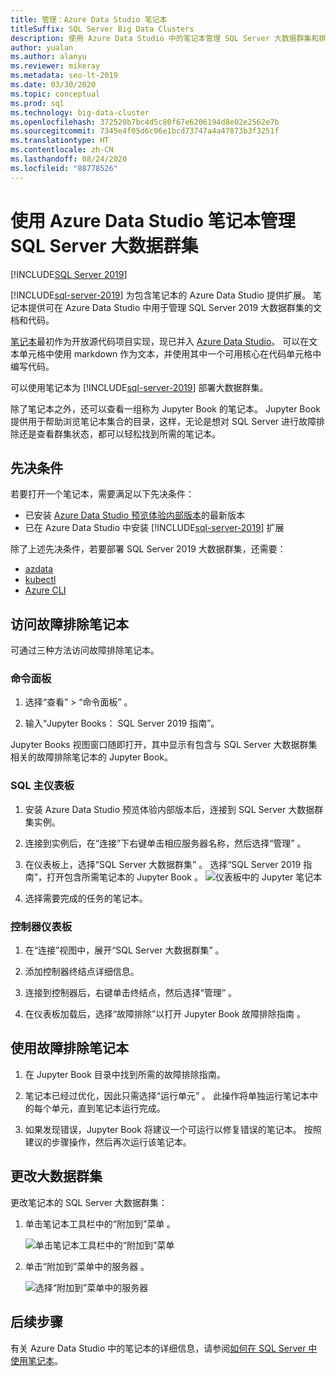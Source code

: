 ```yaml
---
title: 管理：Azure Data Studio 笔记本
titleSuffix: SQL Server Big Data Clusters
description: 使用 Azure Data Studio 中的笔记本管理 SQL Server 大数据群集和排除其故障。
author: yualan
ms.author: alanyu
ms.reviewer: mikeray
ms.metadata: seo-lt-2019
ms.date: 03/30/2020
ms.topic: conceptual
ms.prod: sql
ms.technology: big-data-cluster
ms.openlocfilehash: 372520b7bc4d5c80f67e6206194d8e02e2562e7b
ms.sourcegitcommit: 7345e4f05d6c06e1bcd73747a4a47873b3f3251f
ms.translationtype: HT
ms.contentlocale: zh-CN
ms.lasthandoff: 08/24/2020
ms.locfileid: "88778526"
---
```

# <a name="manage-sql-server-big-data-clusters-with-azure-data-studio-notebooks"></a>使用 Azure Data Studio 笔记本管理 SQL Server 大数据群集

[!INCLUDE[SQL Server 2019](../includes/applies-to-version/sqlserver2019.md)]

[!INCLUDE[sql-server-2019](../includes/sssqlv15-md.md)] 为包含笔记本的 Azure Data Studio 提供扩展。 笔记本提供可在 Azure Data Studio 中用于管理 SQL Server 2019 大数据群集的文档和代码。

[笔记本](../azure-data-studio/notebooks-guidance.md)最初作为开放源代码项目实现，现已并入 [Azure Data Studio](../azure-data-studio/download-azure-data-studio.md?view=sql-server-ver15)。 可以在文本单元格中使用 markdown 作为文本，并使用其中一个可用核心在代码单元格中编写代码。

可以使用笔记本为 [!INCLUDE[sql-server-2019](../includes/sssqlv15-md.md)] 部署大数据群集。

除了笔记本之外，还可以查看一组称为 Jupyter Book 的笔记本。 Jupyter Book 提供用于帮助浏览笔记本集合的目录，这样，无论是想对 SQL Server 进行故障排除还是查看群集状态，都可以轻松找到所需的笔记本。

## <a name="prerequisites"></a>先决条件

若要打开一个笔记本，需要满足以下先决条件：

* 已安装 [Azure Data Studio 预览体验内部版本](https://aka.ms/azuredatastudio-rc)的最新版本
* 已在 Azure Data Studio 中安装 [!INCLUDE[sql-server-2019](../includes/sssqlv15-md.md)] 扩展

除了上述先决条件，若要部署 SQL Server 2019 大数据群集，还需要：

* [azdata](deploy-install-azdata.md)
* [kubectl](https://kubernetes.io/docs/tasks/tools/install-kubectl/#install-kubectl-binary-using-native-package-management)
* [Azure CLI](/cli/azure/install-azure-cli)

## <a name="access-troubleshooting-notebooks"></a>访问故障排除笔记本

可通过三种方法访问故障排除笔记本。

### <a name="command-palette"></a>命令面板

1. 选择“查看” > “命令面板”   。

2. 输入“Jupyter Books：  SQL Server 2019 指南”。

Jupyter Books 视图窗口随即打开，其中显示有包含与 SQL Server 大数据群集相关的故障排除笔记本的 Jupyter Book。

### <a name="sql-master-dashboard"></a>SQL 主仪表板

1. 安装 Azure Data Studio 预览体验内部版本后，连接到 SQL Server 大数据群集实例。

2. 连接到实例后，在“连接”下右键单击相应服务器名称，然后选择“管理”   。

3. 在仪表板上，选择“SQL Server 大数据群集”  。 选择“SQL Server 2019 指南”，打开包含所需笔记本的 Jupyter Book  。
    ![仪表板中的 Jupyter 笔记本](media/manage-notebooks/jupyter-book-button.png)

4. 选择需要完成的任务的笔记本。

### <a name="controller-dashboard"></a>控制器仪表板

1. 在“连接”视图中，展开“SQL Server 大数据群集”   。

2. 添加控制器终结点详细信息。

3. 连接到控制器后，右键单击终结点，然后选择“管理”  。

4. 在仪表板加载后，选择“故障排除”以打开 Jupyter Book 故障排除指南  。

## <a name="use-troubleshooting-notebooks"></a>使用故障排除笔记本

1. 在 Jupyter Book 目录中找到所需的故障排除指南。

2. 笔记本已经过优化，因此只需选择“运行单元”  。 此操作将单独运行笔记本中的每个单元，直到笔记本运行完成。

3. 如果发现错误，Jupyter Book 将建议一个可运行以修复错误的笔记本。 按照建议的步骤操作，然后再次运行该笔记本。

## <a name="change-the-big-data-cluster"></a>更改大数据群集

更改笔记本的 SQL Server 大数据群集：

1. 单击笔记本工具栏中的“附加到”菜单  。

   ![单击笔记本工具栏中的“附加到”菜单](./media/notebooks-how-to-manage/select-attach-to-1.png)

2. 单击“附加到”菜单中的服务器  。

   ![选择“附加到”菜单中的服务器](./media/notebooks-how-to-manage/select-attach-to-2.png)

## <a name="next-steps"></a>后续步骤

有关 Azure Data Studio 中的笔记本的详细信息，请参阅[如何在 SQL Server 中使用笔记本](../azure-data-studio/notebooks-guidance.md)。